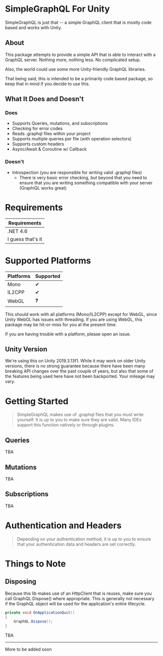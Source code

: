 # SimpleGraphQL For Unity
SimpleGraphQL is just that -- a simple GraphQL client that is mostly code based and works with Unity.

## About
This package attempts to provide a simple API that is able to interact with a GraphQL server.
Nothing more, nothing less. No complicated setup.

Also, the world could use some more Unity-friendly GraphQL libraries.

That being said, this is intended to be a primarily code based package, so keep that in mind if you decide to use this.

## What It Does and Doesn't

### Does
- Supports Queries, mutations, and subscriptions
- Checking for error codes
- Reads .graphql files within your project
- Supports multiple queries per file (with operation selectors)
- Supports custom headers
- Async/Await & Coroutine w/ Callback

### Doesn't
- Introspection (you are responsible for writing valid .graphql files)
  - There is very basic error checking, but beyond that you need to ensure that you are writing something compatible with your server (GraphiQL works great)

# Requirements
| Requirements      |
| ----------------- |
| .NET 4.6          |
| I guess that's it |

# Supported Platforms

| Platforms | Supported |
| --------- | --------- |
| Mono      | ✔         |
| IL2CPP    | ✔         |
| WebGL     | ❓         |

This should work with all platforms (Mono/IL2CPP) except for WebGL, since Unity WebGL has issues with threading. If you are using WebGL, this package may be hit-or-miss for you at the present time.

If you are having trouble with a platform, please open an issue.

## Unity Version
We're using this on Unity 2019.3.13f1. While it may work on older Unity versions, there is no strong guarantee because there have been many breaking API changes over the past couple of years, but also that some of the features being used here have not been backported. Your mileage may vary.

# Getting Started

> SimpleGraphQL makes use of .graphql files that you must write yourself. It is up to you to make sure they are valid. Many IDEs support this function natively or through plugins.

## Queries
TBA

## Mutations
TBA

## Subscriptions
TBA

# Authentication and Headers

> Depending on your authentication method, it is up to you to ensure that your authentication data and headers are set correctly.

# Things to Note

## Disposing
Because this lib makes use of an HttpClient that is reuses, make sure you call GraphQL.Dispose() where appropriate.
This is generally not necessary if the GraphQL object will be used for the application's entire lifecycle.
```cs
private void OnApplicationQuit()
{
    GraphQL.Dispose();
}
```

<!-- ## Auth with Hasura
TBA -->
TBA

<hr>
More to be added soon